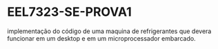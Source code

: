 # EEL7323-SE-PROVA1
implementação do código de uma maquina de refrigerantes que devera funcionar em um desktop e em um microprocessador embarcado.
